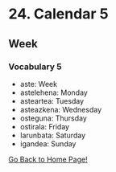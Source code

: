 # 24. Calendar 5

## Week

### Vocabulary 5

*   aste: Week
*   astelehena: Monday
*   asteartea: Tuesday
*   asteazkena: Wednesday
*   osteguna: Thursday
*   ostirala: Friday
*   larunbata: Saturday
*   igandea: Sunday

[ Go Back to Home Page!](..)